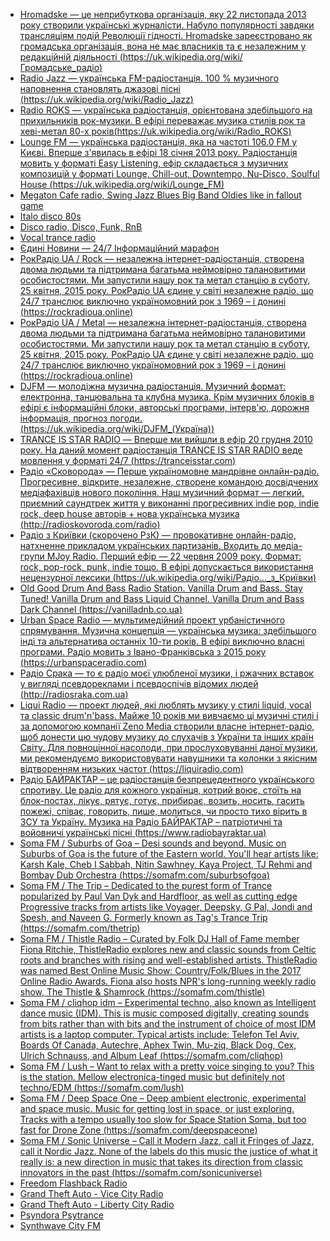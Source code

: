 * [Hromadske — це неприбуткова організація, яку 22 листопада 2013 року створили українські журналісти. Набуло популярності завдяки трансляціям подій Революції гідності. Hromadske зареєстровано як громадська організація, вона не має власників та є незалежним у редакційній діяльності (https://uk.wikipedia.org/wiki/Громадське_радіо)](http://[201:23b4:991a:634d:8359:4521:5576:15b7]/yggwave/radio/hromadske)
* [Radio Jazz — українська FM-радіостанція. 100 % музичного наповнення становлять джазові пісні (https://uk.wikipedia.org/wiki/Radio_Jazz)](http://[201:23b4:991a:634d:8359:4521:5576:15b7]/yggwave/radio/jazz)
* [Radio ROKS — українська радіостанція, орієнтована здебільшого на прихильників рок-музики. В ефірі переважає музика стилів рок та хеві-метал 80-х років(https://uk.wikipedia.org/wiki/Radio_ROKS)](http://[201:23b4:991a:634d:8359:4521:5576:15b7]/yggwave/radio/roks)
* [Lounge FM — українська радіостанція, яка на частоті 106.0 FM у Києві. Вперше з'явилась в ефірі 18 січня 2013 року. Радіостанція мовить у форматі Easy Listening, ефір складається з музичних композицій у форматі Lounge, Chill-out, Downtempo, Nu-Disco, Soulful House (https://uk.wikipedia.org/wiki/Lounge_FM)](http://[201:23b4:991a:634d:8359:4521:5576:15b7]/yggwave/radio/loungefm)
* [Megaton Cafe radio, Swing Jazz Blues Big Band Oldies like in fallout game](http://[200:bd1e:338e:77a9:b9e1:532:cadf:d759]:8000/megaton)
* [Italo disco 80s](http://[200:bd1e:338e:77a9:b9e1:532:cadf:d759]:8000/italo)
* [Disco radio, Disco, Funk, RnB](http://[200:bd1e:338e:77a9:b9e1:532:cadf:d759]:8000/disco)
* [Vocal trance radio](http://[200:bd1e:338e:77a9:b9e1:532:cadf:d759]:8000/vocaltrance)
* [Єдині Новини — 24/7 Інформаційний марафон](http://[200:7d2a:188f:fc04:30ea:da87:27e7:ca23]:8000/RadioNews)
* [РокРадіо UA / Rock — незалежна інтернет-радіостанція, створена двома людьми та підтримана багатьма неймовірно талановитими особистостями. Ми запустили нашу рок та метал станцію в суботу, 25 квітня, 2015 року. РокРадіо UA єдине у світі незалежне радіо, що 24/7 транслює виключно україномовний рок з 1969 – і донині (https://rockradioua.online)](http://[201:23b4:991a:634d:8359:4521:5576:15b7]/yggwave/radio/rockradioua/rock)
* [РокРадіо UA / Metal  — незалежна інтернет-радіостанція, створена двома людьми та підтримана багатьма неймовірно талановитими особистостями. Ми запустили нашу рок та метал станцію в суботу, 25 квітня, 2015 року. РокРадіо UA єдине у світі незалежне радіо, що 24/7 транслює виключно україномовний рок з 1969 – і донині (https://rockradioua.online)](http://[201:23b4:991a:634d:8359:4521:5576:15b7]/yggwave/radio/rockradioua/metal)
* [DJFM — молодіжна музична радіостанція. Музичний формат: електронна, танцювальна та клубна музика. Крім музичних блоків в ефірі є інформаційні блоки, авторські програми, інтерв'ю, дорожня інформація, прогноз погоди. (https://uk.wikipedia.org/wiki/DJFM_(Україна))](http://[201:23b4:991a:634d:8359:4521:5576:15b7]/yggwave/radio/djfm)
* [TRANCE IS STAR RADIO — Вперше ми вийшли в ефір 20 грудня 2010 року. На даний момент радіостанція TRANCE IS STAR RADIO веде мовлення у форматі 24/7 (https://tranceisstar.com)](http://[201:23b4:991a:634d:8359:4521:5576:15b7]/yggwave/radio/tranceisstar)
* [Радіо «Сковорода» — Перше україномовне мандрівне онлайн-радіо. Прогресивне, відкрите, незалежне, створене командою досвідчених медіафахівців нового покоління. Наш музичний формат — легкий, приємний саундтрек життя у виконанні прогресивних indie pop, indie rock, deep house авторів + нова українська музика (http://radioskovoroda.com/radio)](http://[201:23b4:991a:634d:8359:4521:5576:15b7]/yggwave/radio/radioskovoroda)
* [Радіо з Криївки (скорочено РзК) — провокативне онлайн-радіо, натхненне прикладом українських партизанів. Входить до медіа-групи MJoy Radio. Перший ефір — 22 червня 2009 року. Формат: rock, pop-rock, punk, indie тощо. В ефірі допускається використання нецензурної лексики (https://uk.wikipedia.org/wiki/Радіо…_з_Криївки)](http://[201:23b4:991a:634d:8359:4521:5576:15b7]/yggwave/radio/rzk)
* [Old Good Drum And Bass Radio Station. Vanilla Drum and Bass. Stay Tuned! Vanilla Drum and Bass Liquid Channel. Vanilla Drum and Bass Dark Channel (https://vanilladnb.co.ua)](http://[201:23b4:991a:634d:8359:4521:5576:15b7]/yggwave/radio/vanilladnb)
* [Urban Space Radio — мультимедійний проект урбаністичного спрямування. Музична концепція — українська музика: здебільшого інді та альтернатива останніх 10-ти років. В ефірі виключно власні програми. Радіо мовить з Івано-Франківська з 2015 року (https://urbanspaceradio.com)](http://[201:23b4:991a:634d:8359:4521:5576:15b7]/yggwave/radio/urban-space-radio)
* [Радіо Срака — то є радіо моєї улюбленої музики, і ржачних вставок у вигляді псевдореклами і псевдоспічів відомих людей (http://radiosraka.com.ua)](http://[201:23b4:991a:634d:8359:4521:5576:15b7]/yggwave/radio/sraka)
* [Liqui Radio — проект людей, які люблять музику у стилі liquid, vocal та classic drum'n'bass. Майже 10 років ми вивчаємо ці музичні стилі і за допомогою компанії Zeno Media створили власне інтернет-радіо, щоб донести цю чудову музику до слухачів з України та інших країн Світу. Для повноцінної насолоди, при прослуховуванні даної музики, ми рекомендуємо використовувати навушники та колонки з якісним відтворенням низьких частот (https://liquiradio.com)](http://[201:23b4:991a:634d:8359:4521:5576:15b7]/yggwave/radio/liqui)
* [Радіо БАЙРАКТАР – це радіостанція безпрецедентного українського спротиву. Це радіо для кожного українця, котрий воює, стоїть на блок-постах, лікує, рятує, готує, прибирає, возить, носить, гасить пожежі, співає, говорить, пише, молиться, чи просто тихо вірить в ЗСУ та Україну. Музика на Радіо БАЙРАКТАР – патріотичні та войовничі українські пісні (https://www.radiobayraktar.ua)](http://[201:23b4:991a:634d:8359:4521:5576:15b7]/yggwave/radio/bayraktar)
* [Soma FM / Suburbs of Goa – Desi sounds and beyond. Music on Suburbs of Goa is the future of the Eastern world. You'll hear artists like: Karsh Kale, Cheb I Sabbah, Nitin Sawhney, Kaya Project, TJ Rehmi and Bombay Dub Orchestra (https://somafm.com/suburbsofgoa)](http://[201:23b4:991a:634d:8359:4521:5576:15b7]/yggwave/radio/somafm/suburbsofgoa)
* [Soma FM / The Trip – Dedicated to the purest form of Trance popularized by Paul Van Dyk and Hardfloor, as well as cutting edge Progressive tracks from artists like Voyager, Deepsky, G Pal, Jondi and Spesh, and Naveen G. Formerly known as Tag's Trance Trip (https://somafm.com/thetrip)](http://[201:23b4:991a:634d:8359:4521:5576:15b7]/yggwave/radio/somafm/thetrip)
* [Soma FM / Thistle Radio – Curated by Folk DJ Hall of Fame member Fiona Ritchie, ThistleRadio explores new and classic sounds from Celtic roots and branches with rising and well-established artists. ThistleRadio was named Best Online Music Show: Country/Folk/Blues in the 2017 Online Radio Awards. Fiona also hosts NPR's long-running weekly radio show, The Thistle & Shamrock (https://somafm.com/thistle)](http://[201:23b4:991a:634d:8359:4521:5576:15b7]/yggwave/radio/somafm/thistle)
* [Soma FM / cliqhop idm – Experimental techno, also known as Intelligent dance music (IDM). This is music composed digitally, creating sounds from bits rather than with bits and the instrument of choice of most IDM artists is a laptop computer. Typical artists include: Telefon Tel Aviv, Boards Of Canada, Autechre, Aphex Twin, Mu-ziq, Black Dog, Cex, Ulrich Schnauss, and Album Leaf (https://somafm.com/cliqhop)](http://[201:23b4:991a:634d:8359:4521:5576:15b7]/yggwave/radio/somafm/cliqhop)
* [Soma FM / Lush – Want to relax with a pretty voice singing to you? This is the station. Mellow electronica-tinged music but definitely not techno/EDM (https://somafm.com/lush)](http://[201:23b4:991a:634d:8359:4521:5576:15b7]/yggwave/radio/somafm/lush)
* [Soma FM / Deep Space One – Deep ambient electronic, experimental and space music. Music for getting lost in space, or just exploring. Tracks with a tempo usually too slow for Space Station Soma, but too fast for Drone Zone (https://somafm.com/deepspaceone)](http://[201:23b4:991a:634d:8359:4521:5576:15b7]/yggwave/radio/somafm/deepspaceone)
* [Soma FM / Sonic Universe – Call it Modern Jazz, call it Fringes of Jazz, call it Nordic Jazz. None of the labels do this music the justice of what it really is: a new direction in music that takes its direction from classic innovators in the past (https://somafm.com/sonicuniverse)](http://[201:23b4:991a:634d:8359:4521:5576:15b7]/yggwave/radio/somafm/sonicuniverse)
* [Freedom Flashback Radio](http://[324:71e:281a:9ed3::ace]/ff-radio)
* [Grand Theft Auto - Vice City Radio](http://[201:23b4:991a:634d:8359:4521:5576:15b7]/yggwave/radio/gta/vice-city)
* [Grand Theft Auto - Liberty City Radio](http://[201:23b4:991a:634d:8359:4521:5576:15b7]/yggwave/radio/gta/liberty-city)
* [Psyndora Psytrance](http://[203:e93b:9902:9064:5efe:575b:3284:e1d2]:8000/psytrance)
* [Synthwave City FM](http://[203:e93b:9902:9064:5efe:575b:3284:e1d2]:8000/synthwave)
